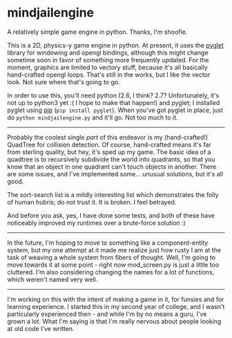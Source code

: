 mindjailengine
==============

A relatively simple game engine in python. Thanks, I'm shoofle.

This is a 2D, physics-y game engine in python. At present, it uses the [pyglet](http://www.pyglet.org/) library for windowing and opengl bindings, although this might change sometime soon in favor of something more frequently updated. For the moment, graphics are limited to vectory stuff, because it's all basically hand-crafted opengl loops. That's still in the works, but I like the vector look. Not sure where that's going to go.

In order to use this, you'll need python (2.6, I think? 2.7? Unfortunately, it's not up to python3 yet :( I hope to make that happen!) and pyglet; I installed pyglet using [pip](https://pypi.python.org/pypi/pip) (`pip install pyglet`). When you've got pyglet in place, just do `python mindjailengine.py` and it'll go. Not too much to it.

--------

Probably the coolest single _part_ of this endeavor is my (hand-crafted!) QuadTree for collision detection. Of course, hand-crafted means it's far from sterling quality, but hey, it's sped up my game. The basic idea of a quadtree is to recursively subdivide the world into quadrants, so that you know that an object in one quadrant can't touch objects in another. There are some issues, and I've implemented some... unusual solutions, but it's all good.

The sort-search list is a mildly interesting list which demonstrates the folly of human hubris; do not trust it. It is broken. I feel betrayed.

And before you ask, yes, I have done some tests, and both of these have noticeably improved my runtimes over a brute-force solution :)

--------

In the future, I'm hoping to move to something like a component-entity system, but my one attempt at it made me realize just how rusty I am at the task of weaving a whole system from fibers of thought. Well, I'm going to move towards it at some point - right now mod\_screen.py is just a little too cluttered. I'm also considering changing the names for a lot of functions, which weren't named very well.

--------

I'm working on this with the intent of making a game in it, for funsies and for learning experience. I started this in my second year of college, and I wasn't particularly experienced then - and while I'm by no means a guru, I've grown a lot. What I'm saying is that I'm really nervous about people looking at old code I've written.


